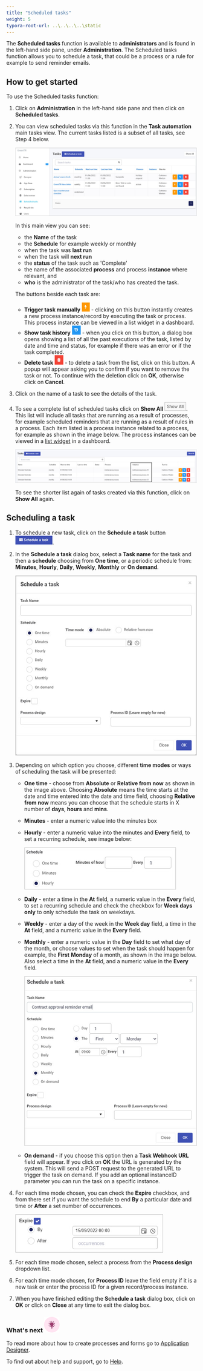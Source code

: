 ```yaml
---
title: "Scheduled tasks"
weight: 5
typora-root-url: ..\..\..\..\static
---
```


The **Scheduled tasks** function is available to **administrators** and is found in the left-hand side pane, under **Administration**. The Scheduled tasks function allows you to schedule a task, that could be a process or a rule for example to send reminder emails.

## How to get started

To use the Scheduled tasks function:

1. Click on **Administration** in the left-hand side pane and then click on **Scheduled tasks**. 

2. You can view scheduled tasks via this function in the **Task automation** main tasks view. The current tasks listed is a subset of all tasks, see Step 4 below.

   ![Scheduled tasks view](/images/schedule-tasks-view.jpg)

   In this main view you can see:

   - the **Name** of the task
   - the **Schedule** for example weekly or monthly
   - when the task was **last run**
   - when the task will **next run**
   - the **status** of the task such as 'Complete'
   - the name of the associated **process** and process **instance** where relevant, and
   - **who** is the administrator of the task/who has created the task. 

   The buttons beside each task are:

   - **Trigger task manually** ![Trigger task manually](/images/trigger-task-manually.jpg) - clicking on this button instantly creates a new process instance/record by executing the task or process. This process instance can be viewed in a list widget in a dashboard.
   - **Show task history** ![Show task history](/images/show-task-history.jpg) - when you click on this button, a dialog box opens showing a list of all the past executions of the task, listed by date and time and status, for example if there was an error or if the task completed.
   - **Delete task** ![Delete task](/images/delete-task.jpg) - to delete a task from the list, click on this button. A popup will appear asking you to confirm if you want to remove the task or not. To continue with the deletion click on **OK**, otherwise click on **Cancel**.

3. Click on the name of a task to see the details of the task.

4. To see a complete list of scheduled tasks click on **Show All** ![Show All button](/images/show-all.jpg). This list will include all tasks that are running as a result of processes, for example scheduled reminders that are running as a result of rules in a process. Each item listed is a process instance related to a process, for example as shown in the image below. The process instances can be viewed in a [list widget](/docs/platform/pages/list/) in a dashboard.

   ![Scheduled tasks list](/images/scheduled-tasks.jpg)

   To see the shorter list again of tasks created via this function, click on **Show All** again. 

## Scheduling a task ##

1. To schedule a new task, click on the **Schedule a task** button ![Schedule a task button](/images/schedule-a-task.jpg). 

2. In the **Schedule a task** dialog box, select a **Task name** for the task and then a **schedule** choosing from  **One time**, or a periodic schedule from: **Minutes**, **Hourly**, **Daily**, **Weekly**, **Monthly** or **On demand**.

   ![Scheduled tasks view](/images/schedule-tasks-box.jpg)

3. Depending on which option you choose, different **time modes** or ways of scheduling the task will be presented:

   - **One time** - choose from **Absolute** or **Relative from now** as shown in the image above. Choosing **Absolute** means the time starts at the date and time entered into the date and time field, choosing **Relative from now** means you can choose that the schedule starts in X number of **days**, **hours** and **mins**. 

   - **Minutes** - enter a numeric value into the minutes box

   - **Hourly** - enter a numeric value into the minutes and **Every** field, to set a recurring schedule, see image below:

     ![Hourly schedule option](/images/hours-schedule.jpg)

   - **Daily** - enter a time in the **At** field, a numeric value in the **Every** field, to set a recurring schedule and check the checkbox for **Week days** **only** to only schedule the task on weekdays.

   - **Weekly** - enter a day of the week in the **Week day** field, a time in the **At** field, and a numeric value in the **Every** field.

   - **Monthly** - enter a numeric value in the **Day** field to set what day of the month, or choose values to set when the task should happen for example, the **First** **Monday** of a month, as shown in the image below.  Also select a time in the **At** field, and a numeric value in the **Every** field.

      ![Monthly schedule option](/images/schedule-monthly.jpg)
      
   - **On demand** - if you choose this option then a **Task Webhook URL** field will appear. If you click on **OK** the URL is generated by the system. This will send a POST request to the generated URL to trigger the task on demand. If you add an optional instanceID parameter you can run the task on a specific instance. 

4. For each time mode chosen, you can check the **Expire** checkbox, and from there set if you want the schedule to end **By** a particular date and time or **After** a set number of occurrences.

   ![Set task expiry](/images/task-expiry.jpg)

5. For each time mode chosen, select a process from the **Process design** dropdown list.

6. For each time mode chosen, for **Process ID** leave the field empty if it is a new task or enter the process ID for a given record/process instance.

7. When you have finished editing the **Schedule a task** dialog box, click on **OK** or click on **Close** at any time to exit the dialog box.

   

### What's next  ![Idea icon](/images/18.png) ###

To read more about how to create processes and forms go to [Application Designer](/docs/platform/application-designer/).

To find out about help and support, go to [Help](/docs/platform/general/help/).

